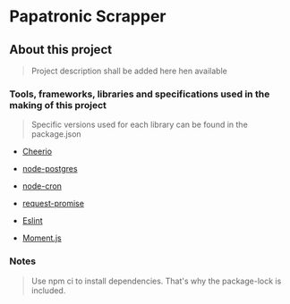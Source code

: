 # Papatronic Scrapper

## About this project

> Project description shall be added here hen available

### Tools, frameworks, libraries and specifications used in the making of this project

> Specific versions used for each library can be found in the package.json

* [Cheerio](https://cheerio.js.org/)

* [node-postgres](https://node-postgres.com/)

* [node-cron](https://github.com/kelektiv/node-cron)

* [request-promise](https://github.com/request/request-promise)

* [Eslint](https://eslint.org/)

* [Moment.js](https://momentjs.com/)

### Notes

> Use npm ci to install dependencies. That's why the package-lock is included.